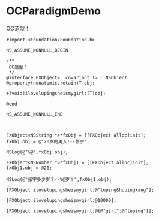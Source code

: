 # OCParadigmDemo
OC范型！

    
    #import <Foundation/Foundation.h>

    NS_ASSUME_NONNULL_BEGIN

    /**
     OC范型：
     */
    @interface FXObject<__covariant T> : NSObject
    @property(nonatomic,retain)T obj;

    +(void)ilovelupingsheismygirl:(T)obj;

    @end

    NS_ASSUME_NONNULL_END


 
    FXObject<NSString *>*fxObj = [[FXObject alloc]init];
    fxObj.obj = @"20岁的男人!--张宇";
    
    NSLog(@"%@",fxObj.obj);
    
    FXObject<NSNumber *>*fxObj1 = [[FXObject alloc]init];
    fxObj1.obj = @20;
    
    NSLog(@"张宇多少岁？--%@岁！",fxObj1.obj);
    
    [FXObject ilovelupingsheismygirl:@"luping&hupingkang"];
    
    [FXObject ilovelupingsheismygirl:@10000];
    
    [FXObject ilovelupingsheismygirl:@{@"girl":@"luping"}];
